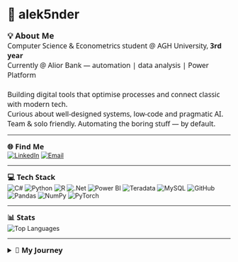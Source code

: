 # 👋 alek5nder

<span style="font-size:1.3em; font-family:Segoe UI, Roboto, Arial, sans-serif;"><b>💡 About Me</b></span>  
<span style="font-size:1.13em; font-family:Segoe UI, Roboto, Arial, sans-serif;">
Computer Science & Econometrics student @ AGH University, <b>3rd year</b>  
Currently @ Alior Bank — automation | data analysis | Power Platform  
<br>
Building digital tools that optimise processes and connect classic with modern tech.  
Curious about well-designed systems, low-code and pragmatic AI.  
Team & solo friendly. Automating the boring stuff — by default.
</span>


---

<span style="font-size:1.18em; font-family:Segoe UI, Roboto, Arial, sans-serif;"><b>🌐 Find Me</b></span>  
[![LinkedIn](https://img.shields.io/badge/LinkedIn-%230077B5.svg?logo=linkedin&logoColor=white)](https://linkedin.com/in/alek5nder)
[![Email](https://img.shields.io/badge/Email-D14836?logo=gmail&logoColor=white)](mailto:ajasinkI@gmail.com)

---

<span style="font-size:1.18em; font-family:Segoe UI, Roboto, Arial, sans-serif;"><b>💻 Tech Stack</b></span>  
![C#](https://img.shields.io/badge/c%23-%23239120.svg?style=for-the-badge&logo=csharp&logoColor=white)
![Python](https://img.shields.io/badge/python-3670A0?style=for-the-badge&logo=python&logoColor=ffdd54)
![R](https://img.shields.io/badge/r-%23276DC3.svg?style=for-the-badge&logo=r&logoColor=white)
![.Net](https://img.shields.io/badge/.NET-5C2D91?style=for-the-badge&logo=.net&logoColor=white)
![Power BI](https://img.shields.io/badge/power_bi-F2C811?style=for-the-badge&logo=powerbi&logoColor=black)
![Teradata](https://img.shields.io/badge/Teradata-F37440?style=for-the-badge&logo=teradata&logoColor=white)
![MySQL](https://img.shields.io/badge/mysql-4479A1.svg?style=for-the-badge&logo=mysql&logoColor=white)
![GitHub](https://img.shields.io/badge/github-%23121011.svg?style=for-the-badge&logo=github&logoColor=white)
![Pandas](https://img.shields.io/badge/pandas-%23150458.svg?style=for-the-badge&logo=pandas&logoColor=white)
![NumPy](https://img.shields.io/badge/numpy-%23013243.svg?style=for-the-badge&logo=numpy&logoColor=white)
![PyTorch](https://img.shields.io/badge/PyTorch-%23EE4C2C.svg?style=for-the-badge&logo=PyTorch&logoColor=white)

---

<span style="font-size:1.18em; font-family:Segoe UI, Roboto, Arial, sans-serif;"><b>📊 Stats</b></span>  
![Top Languages](https://github-readme-stats.vercel.app/api/top-langs/?username=alek5nder&theme=dark&hide_border=false&include_all_commits=true&count_private=false&layout=compact)

---

<details>
<summary style="font-size:1.18em; font-family:Segoe UI, Roboto, Arial, sans-serif; font-weight:bold;">🚀 My Journey</summary>
<br>
<ul style="font-size:1.04em; font-family:Segoe UI, Roboto, Arial, sans-serif; line-height:1.55;">
  <li>
    <b>🏦 Alior Bank (2024–present):</b><br>
    Power Apps, Power Automate, VBA, Teradata/Oracle SQL, reporting, automation.
  </li>
  <li>
    <b>🏛️ Municipal Office Kutno — Intern:</b><br>
    Data analytics, workflow automation (SharePoint, OneDrive).
  </li>
  <li>
    <b>💻 Independent projects:</b>
    <ul>
      <li>AI automatization<a href="https://github.com/alek5nder/gmail-assistant-python">GMAIL assistant in Python & Perplexity</a></li>
      <li>.NET web apps: <a href="https://github.com/alek5nder/sentiment-analys-web-App-.net">RNN Web App</a>, <a href="https://github.com/alek5nder/bank-app-csharp">Bank App</a> </li>
      <li>Power BI dashboards: <a href=https://github.com/alek5nder/churn-analysis-machine-learning>Churn Analysis</a> and <a href="https://github.com/alek5nder/spotify-streams-power-bi">Spotify Streams Analysis</li>
        <li>Machine Learning: <a href="https://github.com/alek5nder/nba-analysis-ml-with-R"> NBA Analysis</a>, <a href=https://github.com/alek5nder/churn-analysis-machine-learning>Churn Analyst</a>, <a href="https://github.com/alek5nder/chicago-crime-analys-ml-r">Chicago Crime Analysis </a> </li>
     <li>PC-HUB.pl blog (2018–2021): PC hardware news, content & backend</li>
      
      
</ul>
</details>
